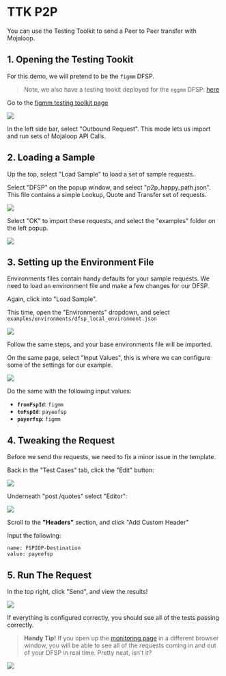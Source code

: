 # TTK P2P

You can use the Testing Toolkit to send a Peer to Peer transfer with Mojaloop.

## 1. Opening the Testing Tookit

For this demo, we will pretend to be the `figmm` DFSP.

> Note, we also have a testing tookit deployed for the `eggmm` DFSP: [here](http://eggmm-ttk.beta.moja-lab.live)


Go to the [figmm testing toolkit page](http://figmm-ttk.beta.moja-lab.live)

![](./ttk_welcome.png)

In the left side bar, select "Outbound Request". This mode lets us import and run sets of Mojaloop API Calls.

## 2. Loading a Sample

Up the top, select "Load Sample" to load a set of sample requests.

Select "DFSP" on the popup window, and select "p2p_happy_path.json". This file contains a simple Lookup, Quote and Transfer set of requests.

![](./ttk_sample.png)

Select "OK" to import these requests, and select the "examples" folder on the left popup. 

![](./ttk_examples.png)


## 3. Setting up the Environment File

Environments files contain handy defaults for your sample requests. We need to load an environment file and make a few changes for our DFSP.

Again, click into "Load Sample".

This time, open the "Environments" dropdown, and select `examples/environments/dfsp_local_environment.json`

![](./ttk_environments.png)


Follow the same steps, and your base environments file will be imported.

On the same page, select "Input Values", this is where we can configure some of the settings for our example.

![](./ttk_config.png)


Do the same with the following input values:

- **`fromFspId`**: `figmm`
- **`toFspId`**: `payeefsp`
- **`payerfsp`**: `figmm`

## 4. Tweaking the Request

Before we send the requests, we need to fix a minor issue in the template.

Back in the "Test Cases" tab, click the "Edit" button:

![](./ttk_edit.png)

Underneath "post /quotes" select "Editor":

![](./ttk_edit_quotes.png)

Scroll to the **"Headers"** section, and click "Add Custom Header"

Input the following:
```
name: FSPIOP-Destination
value: payeefsp
```

## 5. Run The Request

In the top right, click "Send", and view the results!

![](./ttk_result.png)

If everything is configured correctly, you should see all of the tests passing correctly.


> **Handy Tip!**
> If you open up the [monitoring page](http://figmm-ttk.beta.moja-lab.live/admin/monitoring) in a different browser window, you will be able to see all of the requests coming in and out of your DFSP in real time. Pretty neat, isn't it?

![](./ttk_requests.png)
